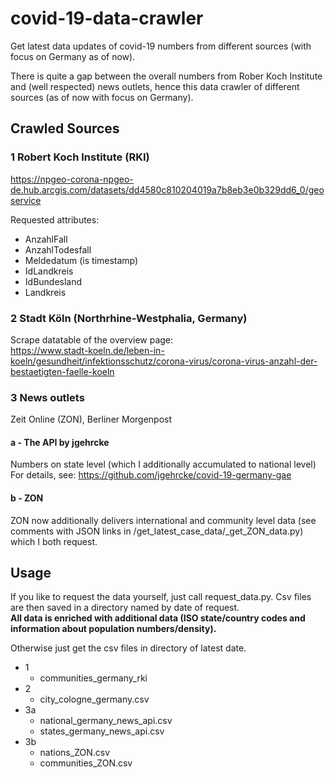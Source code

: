 # covid-19-data-crawler
Get latest data updates of covid-19 numbers from different sources (with focus on Germany as of now).

There is quite a gap between the overall numbers from Rober Koch Institute and (well respected) news outlets, hence this data crawler of different sources (as of now with focus on Germany).   



## Crawled Sources

### 1 Robert Koch Institute (RKI)
https://npgeo-corona-npgeo-de.hub.arcgis.com/datasets/dd4580c810204019a7b8eb3e0b329dd6_0/geoservice  

Requested attributes:
- AnzahlFall
- AnzahlTodesfall
- Meldedatum (is timestamp)
- IdLandkreis
- IdBundesland
- Landkreis

### 2 Stadt Köln (Northrhine-Westphalia, Germany)
Scrape datatable of the overview page:   
https://www.stadt-koeln.de/leben-in-koeln/gesundheit/infektionsschutz/corona-virus/corona-virus-anzahl-der-bestaetigten-faelle-koeln

### 3 News outlets
Zeit Online (ZON), Berliner Morgenpost

#### a - The API by jgehrcke
Numbers on state level (which I additionally accumulated to national level)  
For details, see: https://github.com/jgehrcke/covid-19-germany-gae

#### b - ZON
ZON now additionally delivers international and community level data (see comments with JSON links in /get_latest_case_data/_get_ZON_data.py) which I both request.



## Usage
If you like to request the data yourself, just call request_data.py. Csv files are then saved in a directory named by date of request.  
**All data is enriched with additional data (ISO state/country codes and information about population numbers/density).**

Otherwise just get the csv files in directory of latest date.

- 1 
  - communities_germany_rki
- 2
  - city_cologne_germany.csv
- 3a 
  - national_germany_news_api.csv
  - states_germany_news_api.csv
- 3b
  - nations_ZON.csv
  - communities_ZON.csv